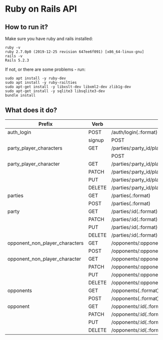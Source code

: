 # Ruby on Rails API

## How to run it?
Make sure you have ruby and rails installed:
```
ruby -v
ruby 2.7.0p0 (2019-12-25 revision 647ee6f091) [x86_64-linux-gnu]
rails -v
Rails 5.2.3
```
If not, or there are some problems - run:
```
sudo apt install -y ruby-dev
sudo apt install -y ruby-railties
sudo apt-get install -y libxslt-dev libxml2-dev zlib1g-dev 
sudo apt-get install -y sqlite3 libsqlite3-dev
bundle install
```

## What does it do?
|   Prefix | Verb   |  URI Pattern |              Controller#Action| 
|-------------------------------|--------|---------------------------------------------------------|-------------------------------|
  |       auth_login |  POST  |   /auth/login(.:format)  |             authentication#authenticate| 
     |        signup  | POST  |   /signup(.:format)      |        users#create| 
   |   party_player_characters  | GET   |   /parties/:party_id/player_characters(.:format)    |      player_characters#index| 
     |          |  POST  |   /parties/:party_id/player_characters(.:format)      |         player_characters#create| 
  |     party_player_character |  GET   |   /parties/:party_id/player_characters/:id(.:format)   |        player_characters#show| 
  |        |  PATCH  |  /parties/:party_id/player_characters/:id(.:format)   |        player_characters#update| 
  |        |  PUT   |   /parties/:party_id/player_characters/:id(.:format)   |        player_characters#update| 
  |        |  DELETE |  /parties/:party_id/player_characters/:id(.:format)   |        player_characters#destroy| 
  |     parties |  GET   |   /parties(.:format)           |       parties#index| 
  |        |  POST  |   /parties(.:format)          |        parties#create| 
  |       party |  GET   |   /parties/:id(.:format)      |        parties#show| 
 |         |  PATCH  |  /parties/:id(.:format)      |        parties#update| 
 |         |  PUT    |  /parties/:id(.:format)          |         parties#update| 
 |         |  DELETE  | /parties/:id(.:format)      |        parties#destroy| 
 |   opponent_non_player_characters |  GET   |   /opponents/:opponent_id/non_player_characters(.:format)   |        non_player_characters#index| 
 |         |  POST  |   /opponents/:opponent_id/non_player_characters(.:format)     |      non_player_characters#create| 
 |    opponent_non_player_character |  GET   |   /opponents/:opponent_id/non_player_characters/:id(.:format)    |        non_player_characters#show| 
 |         |  PATCH  |  /opponents/:opponent_id/non_player_characters/:id(.:format)   |         non_player_characters#update| 
  |        |  PUT   |   /opponents/:opponent_id/non_player_characters/:id(.:format)    |        non_player_characters#update| 
 |         |  DELETE |  /opponents/:opponent_id/non_player_characters/:id(.:format)    |        non_player_characters#destroy| 
 |         opponents  | GET   |   /opponents(.:format)          |      opponents#index| 
  |         | POST  |   /opponents(.:format)           |     opponents#create| 
 |     opponent |  GET   |   /opponents/:id(.:format)       |     opponents#show| 
  |         | PATCH  |  /opponents/:id(.:format)       |     opponents#update| 
  |         | PUT   |   /opponents/:id(.:format)       |     opponents#update| 
 |          | DELETE |  /opponents/:id(.:format)       |     opponents#destroy| 

